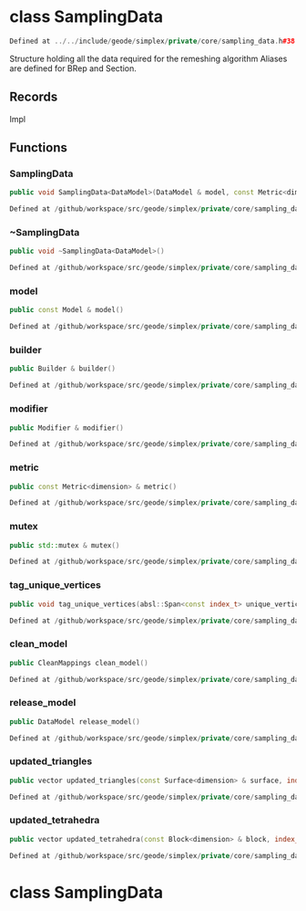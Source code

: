 # class SamplingData

```cpp
Defined at ../../include/geode/simplex/private/core/sampling_data.h#38
```

 Structure holding all the data required for the remeshing algorithm Aliases are defined for BRep and Section.



## Records

Impl



## Functions

### SamplingData

```cpp
public void SamplingData<DataModel>(DataModel & model, const Metric<dimension> & metric)
```

```cpp
Defined at /github/workspace/src/geode/simplex/private/core/sampling_data.cpp#264
```

### ~SamplingData

```cpp
public void ~SamplingData<DataModel>()
```

```cpp
Defined at /github/workspace/src/geode/simplex/private/core/sampling_data.cpp#271
```

### model

```cpp
public const Model & model()
```

```cpp
Defined at /github/workspace/src/geode/simplex/private/core/sampling_data.cpp#276
```

### builder

```cpp
public Builder & builder()
```

```cpp
Defined at /github/workspace/src/geode/simplex/private/core/sampling_data.cpp#282
```

### modifier

```cpp
public Modifier & modifier()
```

```cpp
Defined at /github/workspace/src/geode/simplex/private/core/sampling_data.cpp#288
```

### metric

```cpp
public const Metric<dimension> & metric()
```

```cpp
Defined at /github/workspace/src/geode/simplex/private/core/sampling_data.cpp#294
```

### mutex

```cpp
public std::mutex & mutex()
```

```cpp
Defined at /github/workspace/src/geode/simplex/private/core/sampling_data.cpp#300
```

### tag_unique_vertices

```cpp
public void tag_unique_vertices(absl::Span<const index_t> unique_vertices)
```

```cpp
Defined at /github/workspace/src/geode/simplex/private/core/sampling_data.cpp#306
```

### clean_model

```cpp
public CleanMappings clean_model()
```

```cpp
Defined at /github/workspace/src/geode/simplex/private/core/sampling_data.cpp#327
```

### release_model

```cpp
public DataModel release_model()
```

```cpp
Defined at /github/workspace/src/geode/simplex/private/core/sampling_data.cpp#333
```

### updated_triangles

```cpp
public vector updated_triangles(const Surface<dimension> & surface, index_t triangle)
```

```cpp
Defined at /github/workspace/src/geode/simplex/private/core/sampling_data.cpp#313
```

### updated_tetrahedra

```cpp
public vector updated_tetrahedra(const Block<dimension> & block, index_t tetrahedron)
```

```cpp
Defined at /github/workspace/src/geode/simplex/private/core/sampling_data.cpp#320
```



# class SamplingData

